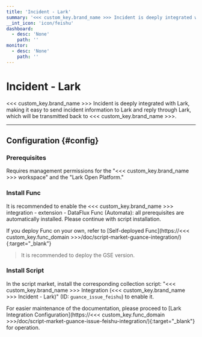 ```yaml
---
title: 'Incident - Lark'
summary: '<<< custom_key.brand_name >>> Incident is deeply integrated with Lark, making it easy to send incident information to Lark and reply through Lark, which will be transmitted back to <<< custom_key.brand_name >>>.'
__int_icon: 'icon/feishu'
dashboard:
  - desc: 'None'
    path: ''
monitor:
  - desc: 'None'
    path: ''
---
```


<!-- markdownlint-disable MD025 -->
# Incident - Lark
<!-- markdownlint-enable -->

<<< custom_key.brand_name >>> Incident is deeply integrated with Lark, making it easy to send incident information to Lark and reply through Lark, which will be transmitted back to <<< custom_key.brand_name >>>.

---

## Configuration {#config}

### Prerequisites

Requires management permissions for the "<<< custom_key.brand_name >>> workspace" and the "Lark Open Platform."

### Install Func

It is recommended to enable the <<< custom_key.brand_name >>> integration - extension - DataFlux Func (Automata): all prerequisites are automatically installed. Please continue with script installation.

If you deploy Func on your own, refer to [Self-deployed Func](https://<<< custom_key.func_domain >>>/doc/script-market-guance-integration/){:target="_blank"}

> It is recommended to deploy the GSE version.

### Install Script

In the script market, install the corresponding collection script: "<<< custom_key.brand_name >>> Integration (<<< custom_key.brand_name >>> Incident - Lark)" (ID: `guance_issue_feishu`) to enable it.

For easier maintenance of the documentation, please proceed to [Lark Integration Configuration](https://<<< custom_key.func_domain >>>/doc/script-market-guance-issue-feishu-integration/){:target="_blank"} for operation.